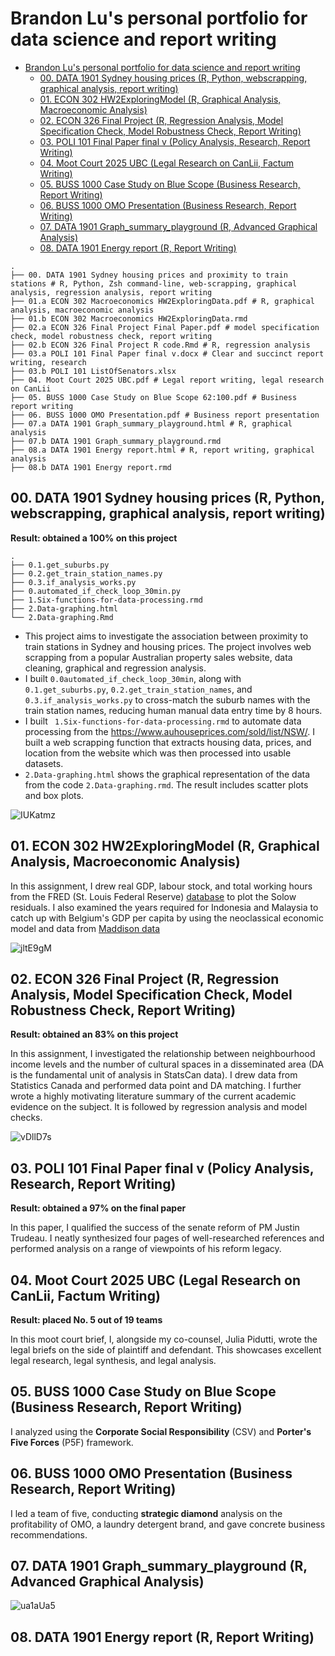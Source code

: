# Brandon Lu's personal portfolio for data science and report writing

- [Brandon Lu's personal portfolio for data science and report writing](#brandon-lus-personal-portfolio-for-data-science-and-report-writing)
	- [00. DATA 1901 Sydney housing prices (R, Python, webscrapping, graphical analysis, report writing)](#00-data-1901-sydney-housing-prices-r-python-webscrapping-graphical-analysis-report-writing)
	- [01. ECON 302 HW2ExploringModel (R, Graphical Analysis, Macroeconomic Analysis)](#01-econ-302-hw2exploringmodel-r-graphical-analysis-macroeconomic-analysis)
	- [02. ECON 326 Final Project (R, Regression Analysis, Model Specification Check, Model Robustness Check, Report Writing)](#02-econ-326-final-project-r-regression-analysis-model-specification-check-model-robustness-check-report-writing)
	- [03. POLI 101 Final Paper final v (Policy Analysis, Research, Report Writing)](#03-poli-101-final-paper-final-v-policy-analysis-research-report-writing)
	- [04. Moot Court 2025 UBC (Legal Research on CanLii, Factum Writing)](#04-moot-court-2025-ubc-legal-research-on-canlii-factum-writing)
	- [05. BUSS 1000 Case Study on Blue Scope (Business Research, Report Writing)](#05-buss-1000-case-study-on-blue-scope-business-research-report-writing)
	- [06. BUSS 1000 OMO Presentation (Business Research, Report Writing)](#06-buss-1000-omo-presentation-business-research-report-writing)
	- [07. DATA 1901 Graph\_summary\_playground (R, Advanced Graphical Analysis)](#07-data-1901-graph_summary_playground-r-advanced-graphical-analysis)
	- [08. DATA 1901 Energy report (R, Report Writing)](#08-data-1901-energy-report-r-report-writing)


```
.
├── 00. DATA 1901 Sydney housing prices and proximity to train stations # R, Python, Zsh command-line, web-scrapping, graphical analysis, regression analysis, report writing
├── 01.a ECON 302 Macroeconomics HW2ExploringData.pdf # R, graphical analysis, macroeconomic analysis
├── 01.b ECON 302 Macroeconomics HW2ExploringData.rmd
├── 02.a ECON 326 Final Project Final Paper.pdf # model specification check, model robustness check, report writing
├── 02.b ECON 326 Final Project R code.Rmd # R, regression analysis
├── 03.a POLI 101 Final Paper final v.docx # Clear and succinct report writing, research 
├── 03.b POLI 101 ListOfSenators.xlsx
├── 04. Moot Court 2025 UBC.pdf # Legal report writing, legal research on CanLii
├── 05. BUSS 1000 Case Study on Blue Scope 62:100.pdf # Business report writing
├── 06. BUSS 1000 OMO Presentation.pdf # Business report presentation
├── 07.a DATA 1901 Graph_summary_playground.html # R, graphical analysis
├── 07.b DATA 1901 Graph_summary_playground.rmd
├── 08.a DATA 1901 Energy report.html # R, report writing, graphical analysis
├── 08.b DATA 1901 Energy report.rmd
```



## 00. DATA 1901 Sydney housing prices (R, Python, webscrapping, graphical analysis, report writing)

**Result: obtained a 100% on this project**

```
.
├── 0.1.get_suburbs.py
├── 0.2.get_train_station_names.py
├── 0.3.if_analysis_works.py
├── 0.automated_if_check_loop_30min.py
├── 1.Six-functions-for-data-processing.rmd
├── 2.Data-graphing.html
└── 2.Data-graphing.Rmd
```

- This project aims to investigate the association between proximity to train stations in Sydney and housing prices. The project involves web scrapping from a popular Australian property sales website, data cleaning, graphical and regression analysis.
- I built `0.0automated_if_check_loop_30min`, along with `0.1.get_suburbs.py`, `0.2.get_train_station_names`, and `0.3.if_analysis_works.py` to cross-match the suburb names with the train station names, reducing human manual data entry time by 8 hours.
- I built ` 1.Six-functions-for-data-processing.rmd` to automate data processing from the https://www.auhouseprices.com/sold/list/NSW/. I built a web scrapping function that extracts housing data, prices, and location from the website which was then processed into usable datasets.
- `2.Data-graphing.html` shows the graphical representation of the data from the code `2.Data-graphing.rmd`. The result includes scatter plots and box plots.

![IUKatmz](https://i.imgur.com/IUKatmz.png)

## 01. ECON 302 HW2ExploringModel (R, Graphical Analysis, Macroeconomic Analysis)

In this assignment, I drew real GDP, labour stock, and total working hours from the FRED (St. Louis Federal Reserve) [database](https://fred.stlouisfed.org/series) to plot the Solow residuals. I also examined the years required for Indonesia and Malaysia to catch up with Belgium's GDP per capita by using the neoclassical economic model and data from [Maddison data](https://www.rug.nl/ggdc/historicaldevelopment/maddison/?lang=en)

![jltE9gM](https://i.imgur.com/jltE9gM.png)

## 02. ECON 326 Final Project (R, Regression Analysis, Model Specification Check, Model Robustness Check, Report Writing)

**Result: obtained an 83% on this project**

In this assignment, I investigated the relationship between neighbourhood income levels and the number of cultural spaces in a disseminated area (DA is the fundamental unit of analysis in StatsCan data). I drew data from Statistics Canada and performed data point and DA matching. I further wrote a highly motivating literature summary of the current academic evidence on the subject. It is followed by regression analysis and model checks.

![vDllD7s](https://i.imgur.com/vDllD7s.png)

## 03. POLI 101 Final Paper final v (Policy Analysis, Research, Report Writing)

**Result: obtained a 97% on the final paper**

In this paper, I qualified the success of the senate reform of PM Justin Trudeau. I neatly synthesized four pages of well-researched  references and performed analysis on a range of viewpoints of his reform legacy.

## 04. Moot Court 2025 UBC (Legal Research on CanLii, Factum Writing)

**Result: placed No. 5 out of 19 teams**

In this moot court brief, I, alongside my co-counsel, Julia Pidutti, wrote the legal briefs on the side of plaintiff and defendant. This showcases excellent legal research, legal synthesis, and legal analysis.

## 05. BUSS 1000 Case Study on Blue Scope (Business Research, Report Writing)

I analyzed using the **Corporate Social Responsibility** (CSV) and **Porter's Five Forces** (P5F) framework.

## 06. BUSS 1000 OMO Presentation (Business Research, Report Writing)

I led a team of five, conducting **strategic diamond** analysis on the profitability of OMO, a laundry detergent brand, and gave concrete business recommendations.

## 07. DATA 1901 Graph_summary_playground (R, Advanced Graphical Analysis)

![ua1aUa5](https://i.imgur.com/ua1aUa5.png)

## 08. DATA 1901 Energy report (R, Report Writing)
